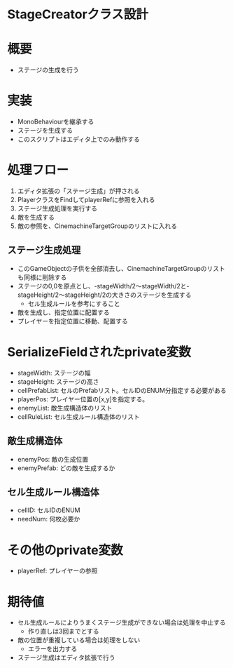 # StageCreatorクラス設計


# 概要
- ステージの生成を行う


# 実装
- MonoBehaviourを継承する
- ステージを生成する
- このスクリプトはエディタ上でのみ動作する


# 処理フロー
1. エディタ拡張の「ステージ生成」が押される
2. PlayerクラスをFindしてplayerRefに参照を入れる
3. ステージ生成処理を実行する
4. 敵を生成する
5. 敵の参照を、CinemachineTargetGroupのリストに入れる


## ステージ生成処理
- このGameObjectの子供を全部消去し、CinemachineTargetGroupのリストも同様に削除する
- ステージの0,0を原点とし、-stageWidth/2～stageWidth/2と-stageHeight/2～stageHeight/2の大きさのステージを生成する
	- セル生成ルールを参考にすること
- 敵を生成し、指定位置に配置する
- プレイヤーを指定位置に移動、配置する


# SerializeFieldされたprivate変数
- stageWidth: ステージの幅
- stageHeight: ステージの高さ
- cellPrefabList: セルのPrefabリスト。セルIDのENUM分指定する必要がある
- playerPos: プレイヤー位置の[x,y]を指定する。
- enemyList: 敵生成構造体のリスト
- cellRuleList: セル生成ルール構造体のリスト

## 敵生成構造体
- enemyPos: 敵の生成位置
- enemyPrefab: どの敵を生成するか

## セル生成ルール構造体
- cellID: セルIDのENUM
- needNum: 何枚必要か


# その他のprivate変数
- playerRef: プレイヤーの参照


# 期待値
- セル生成ルールによりうまくステージ生成ができない場合は処理を中止する
	- 作り直しは3回までとする
- 敵の位置が重複している場合は処理をしない
	- エラーを出力する
- ステージ生成はエディタ拡張で行う